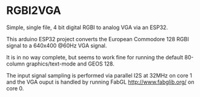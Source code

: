 # RGBI2VGA
Simple, single file, 4 bit digital RGBI to analog VGA via an ESP32.

This arduino ESP32 project converts the European Commodore 128 RGBI signal to a 640x400 @60Hz VGA signal.

It is in no way complete, but seems to work fine for running the default 80-column graphics/text-mode and GEOS 128.

The input signal sampling is performed via parallel I2S at 32MHz on core 1
and the VGA ouput is handled by running FabGL http://www.fabglib.org/ on core 0.

